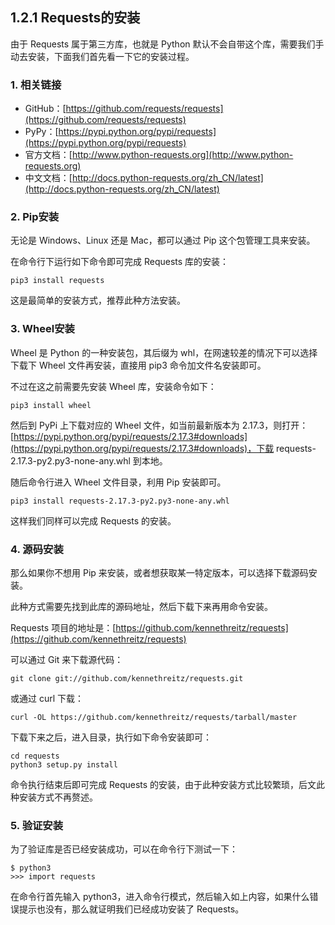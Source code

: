 ## 1.2.1 Requests的安装

由于 Requests 属于第三方库，也就是 Python 默认不会自带这个库，需要我们手动去安装，下面我们首先看一下它的安装过程。

### 1. 相关链接

* GitHub：[https://github.com/requests/requests](https://github.com/requests/requests)
* PyPy：[https://pypi.python.org/pypi/requests](https://pypi.python.org/pypi/requests)
* 官方文档：[http://www.python-requests.org](http://www.python-requests.org)
* 中文文档：[http://docs.python-requests.org/zh_CN/latest](http://docs.python-requests.org/zh_CN/latest)

### 2. Pip安装

无论是 Windows、Linux 还是 Mac，都可以通过 Pip 这个包管理工具来安装。

在命令行下运行如下命令即可完成 Requests 库的安装：

```
pip3 install requests
```

这是最简单的安装方式，推荐此种方法安装。

### 3. Wheel安装

Wheel 是 Python 的一种安装包，其后缀为 whl，在网速较差的情况下可以选择下载下 Wheel 文件再安装，直接用 pip3 命令加文件名安装即可。

不过在这之前需要先安装 Wheel 库，安装命令如下：

```
pip3 install wheel
```

然后到 PyPi 上下载对应的 Wheel 文件，如当前最新版本为 2.17.3，则打开：[https://pypi.python.org/pypi/requests/2.17.3#downloads](https://pypi.python.org/pypi/requests/2.17.3#downloads)，下载 requests-2.17.3-py2.py3-none-any.whl 到本地。

随后命令行进入 Wheel 文件目录，利用 Pip 安装即可。

```
pip3 install requests-2.17.3-py2.py3-none-any.whl 
```

这样我们同样可以完成 Requests 的安装。

### 4. 源码安装

那么如果你不想用 Pip 来安装，或者想获取某一特定版本，可以选择下载源码安装。

此种方式需要先找到此库的源码地址，然后下载下来再用命令安装。

Requests 项目的地址是：[https://github.com/kennethreitz/requests](https://github.com/kennethreitz/requests)

可以通过 Git 来下载源代码：

```
git clone git://github.com/kennethreitz/requests.git
```

或通过 curl 下载：

```
curl -OL https://github.com/kennethreitz/requests/tarball/master
```

下载下来之后，进入目录，执行如下命令安装即可：

```
cd requests
python3 setup.py install
```

命令执行结束后即可完成 Requests 的安装，由于此种安装方式比较繁琐，后文此种安装方式不再赘述。

### 5. 验证安装

为了验证库是否已经安装成功，可以在命令行下测试一下：

```
$ python3
>>> import requests
```

在命令行首先输入 python3，进入命令行模式，然后输入如上内容，如果什么错误提示也没有，那么就证明我们已经成功安装了 Requests。